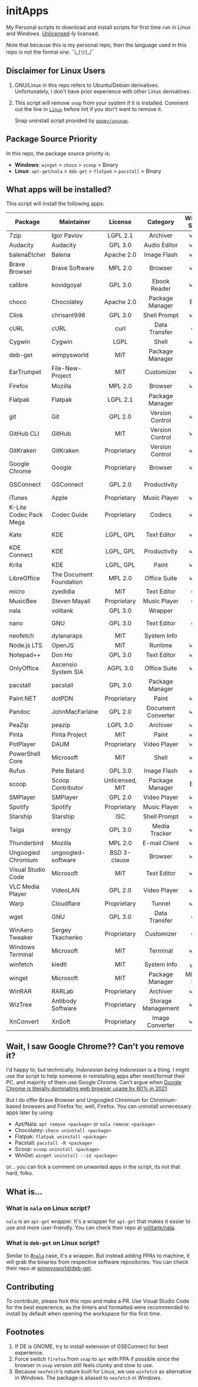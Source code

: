 <!-- markdownlint-disable MD026 MD033 -->
<!-- cSpell:words choco eloston Flatpak neofetch pacstall popey ungoogled volitank wimpysworld winfetch winget -->

# initApps

My Personal scripts to download and install scripts for first time run in Linux and Windows. [Unlicensed](LICENSE)-ly licensed.

Note that because this is my personal repo, then the language used in this repo is not the formal one. ¯\\\_(ツ)_/¯

## Disclaimer for Linux Users

1. GNU/Linux in this repo refers to Ubuntu/Debian derivatives. Unfortunately, I don't have prior experience with other Linux derivatives.

2. This script will remove `snap` from your system if it is installed. Comment out the line in [`Linux`](Linux) before init if you don't want to remove it.

   Snap uninstall script provided by [`popey/unsnap`](https://github.com/popey/unsnap).

## Package Source Priority

In this repo, the package source priority is:

* **Windows**: `winget` > `choco` > `scoop` > Binary
* **Linux**: `apt-get`/`nala` > `deb-get` > `flatpak` > `pacstall` > Binary

## What apps will be installed?

This script will install the following apps:

<!-- cSpell:Disable --->

| Package                | Maintainer              |     License     |      Category      |       Windows Source        |            Linux Source             |
| ---------------------- | ----------------------- | :-------------: | :----------------: | :-------------------------: | :---------------------------------: |
| 7zip                   | Igor Pavlov             |    LGPL 2.1     |      Archiver      |          `winget`           |                  -                  |
| Audacity               | Audacity                |     GPL 3.0     |    Audio Editor    |          `winget`           |                `apt`                |
| balenaEtcher           | Balena                  |   Apache 2.0    |    Image Flash     |          `winget`           |              `deb-get`              |
| Brave Browser          | Brave Software          |     MPL 2.0     |      Browser       |          `winget`           |              `deb-get`              |
| calibre                | kovidgoyal              |     GPL 3.0     |    Ebook Reader    |          `winget`           |                `apt`                |
| choco                  | Chocolatey              |   Apache 2.0    |  Package Manager   |           Binary            |                  -                  |
| Clink                  | chrisant996             |     GPL 3.0     |    Shell Prompt    |          `winget`           |                  -                  |
| cURL                   | cURL                    |      curl       |   Data Transfer    |           `choco`           |           Native or `apt`           |
| Cygwin                 | Cygwin                  |      LGPL       |       Shell        |          `winget`           |                  -                  |
| deb-get                | wimpysworld             |       MIT       |  Package Manager   |              -              |               Binary                |
| EarTrumpet             | File-New-Project        |       MIT       |     Customizer     |          `winget`           |                  -                  |
| Firefox                | Mozilla                 |     MPL 2.0     |      Browser       |          `winget`           |      `apt`[<sup>2</sup>](#fn2)      |
| Flatpak                | Flatpak                 |    LGPL 2.1     |  Package Manager   |              -              |           Native or `apt`           |
| git                    | Git                     |     GPL 2.0     |  Version Control   |          `winget`           |               Native                |
| GitHub CLI             | GitHub                  |       MIT       |  Version Control   |          `winget`           |              `deb-get`              |
| GitKraken              | GitKraken               |   Proprietary   |  Version Control   |          `winget`           |              `deb-get`              |
| Google Chrome          | Google                  |   Proprietary   |      Browser       |          `winget`           |              `deb-get`              |
| GSConnect              | GSConnect               |     GPL 2.0     |    Productivity    |              -              |           Gnome Extension           |
| iTunes                 | Apple                   |   Proprietary   |    Music Player    |          `winget`           |                  -                  |
| K-Lite Codec Pack Mega | Codec Guide             |   Proprietary   |       Codecs       |          `winget`           |                  -                  |
| Kate                   | KDE                     |    LGPL, GPL    |    Text Editor     |          `winget`           |           Native or `apt`           |
| KDE Connect            | KDE                     |    LGPL, GPL    |    Productivity    |          `winget`           | Native or `apt`[<sup>1</sup>](#fn1) |
| Krita                  | KDE                     |    LGPL, GPL    |       Paint        |          `winget`           |                `apt`                |
| LibreOffice            | The Document Foundation |     MPL 2.0     |    Office Suite    |          `winget`           |           Native or `apt`           |
| micro                  | zyedidia                |       MIT       |    Text Editor     |           `choco`           |              `deb-get`              |
| MusicBee               | Steven Mayall           |   Proprietary   |    Music Player    |           `choco`           |                  -                  |
| nala                   | volitank                |     GPL 3.0     |      Wrapper       |              -              |             `pacstall`              |
| nano                   | GNU                     |     GPL 3.0     |    Text Editor     |           `choco`           |           Native or `apt`           |
| neofetch               | dylanaraps              |       MIT       |    System Info     |              -              |                `apt`                |
| Node.js LTS            | OpenJS                  |       MIT       |      Runtime       |          `winget`           |                `apt`                |
| Notepad++              | Don Ho                  |     GPL 3.0     |    Text Editor     |          `winget`           |                  -                  |
| OnlyOffice             | Ascensio System SIA     |    AGPL 3.0     |    Office Suite    |          `winget`           |              `deb-get`              |
| pacstall               | pacstall                |     GPL 3.0     |  Package Manager   |              -              |               Binary                |
| Paint.NET              | dotPDN                  |   Proprietary   |       Paint        |          `winget`           |                  -                  |
| Pandoc                 | JohnMacFarlane          |     GPL 2.0     | Document Converter |          `winget`           |                `apt`                |
| PeaZip                 | peazip                  |    LGPL 3.0     |      Archiver      |          `winget`           |              `flatpak`              |
| Pinta                  | Pinta Project           |       MIT       |       Paint        |          `winget`           |                `apt`                |
| PotPlayer              | DAUM                    |   Proprietary   |    Video Player    |          `winget`           |                  -                  |
| PowerShell Core        | Microsoft               |       MIT       |       Shell        |          `winget`           |              `deb-get`              |
| Rufus                  | Pete Batard             |     GPL 3.0     |    Image Flash     |          `winget`           |                  -                  |
| scoop                  | Scoop Contributor       | Unlicensed, MIT |  Package Manager   |           Binary            |                  -                  |
| SMPlayer               | SMPlayer                |     GPL 2.0     |    Video Player    |          `winget`           |              `flatpak`              |
| Spotify                | Spotify                 |   Proprietary   |    Music Player    |          `winget`           |              `deb-get`              |
| Starship               | Starship                |       ISC       |    Shell Prompt    |          `winget`           |               Binary                |
| Taiga                  | erengy                  |     GPL 3.0     |   Media Tracker    |          `winget`           |                  -                  |
| Thunderbird            | Mozilla                 |     MPL 2.0     |   E-mail Client    |          `winget`           |                `apt`                |
| Ungoogled Chromium     | ungoogled-software      |  BSD 3-clause   |      Browser       |          `winget`           |           `apt` with PPA            |
| Visual Studio Code     | Microsoft               |       MIT       |    Text Editor     |          `winget`           |              `deb-get`              |
| VLC Media Player       | VideoLAN                |     GPL 2.0     |    Video Player    |          `winget`           |           Native or `apt`           |
| Warp                   | Cloudflare              |   Proprietary   |       Tunnel       |          `winget`           |                `apt`                |
| wget                   | GNU                     |     GPL 3.0     |   Data Transfer    |           `choco`           |           Native or `apt`           |
| WinAero Tweaker        | Sergey Tkachenko        |   Proprietary   |     Customizer     |           `choco`           |                  -                  |
| Windows Terminal       | Microsoft               |       MIT       |      Terminal      |          `winget`           |                  -                  |
| winfetch               | kiedtl                  |       MIT       |    System Info     | `scoop`[<sup>3</sup>](#fn3) |                  -                  |
| winget                 | Microsoft               |       MIT       |  Package Manager   |       Microsoft Store       |                  -                  |
| WinRAR                 | RARLab                  |   Proprietary   |      Archiver      |          `winget`           |                  -                  |
| WizTree                | Antibody Software       |   Proprietary   | Storage Management |          `winget`           |                  -                  |
| XnConvert              | XnSoft                  |   Proprietary   |  Image Converter   |          `winget`           |                  -                  |

<!-- cSpell:Enable -->

## Wait, I saw Google Chrome?? Can't you remove it?

I'd happy to, but technically, *Indonesian being Indonesian* is a thing. I might use the script to help someone in reinstalling apps after reset/format their PC, and majority of them use Google Chrome. Can't argue when [Google Chrome is literally dominating web browser usage by 60% in 2021](https://gs.statcounter.com/browser-market-share/desktop/worldwide/2021).

But I do offer Brave Browser and Ungoogled Chromium for Chromium-based browsers and Firefox for, well, Firefox. You can uninstall unnecessary apps later by using:

* Apt/Nala: `apt remove <package>` or `nala remove <package>`
* Chocolatey: `choco uninstall <package>`
* Flatpak: `flatpak uninstall <package>`
* Pacstall: `pacstall -R <package>`
* Scoop: `scoop uninstall <package>`
* WinGet: `winget uninstall --id <package>`

or... you can tick a comment on unwanted apps in the script, its not that hard, folks.

## What is...

### What is `nala` on Linux script?

`nala` is an `apt-get` wrapper. It's a wrapper for `apt-get` that makes it easier to use and more user-friendly. You can check their repo at [volitank/nala](https://github.com/volitank/nala).

### What is `deb-get` on Linux script?

Similar to [#`nala`](#what-is-nala-on-linux-script) case, it's a wrapper. But instead adding PPAs to machine, it will grab the binaries from respective software repositories. You can check their repo at [wimpysworld/deb-get](https://github.com/wimpysworld/deb-get).

## Contributing

To contribute, please fork this repo and make a PR. Use Visual Studio Code for the best experience, as the linters and formatted were recommended to install by default when opening the workspace for the first time.

## Footnotes

1. <a id="fn1"></a> If DE is GNOME, try to install extension of GSEConnect for best experience.
2. <a id="fn2"></a> Force switch `firefox` from `snap` to `apt` with PPA if possible since the browser in `snap` version still feels clunky and slow to use.
3. <a id="fn3"></a> Because `neofetch`'s nature built for Linux, we use `winfetch` as alternative in Windows. The package is aliased to `neofetch` in Windows.

<!-- References -->
[ms-winget]: https://apps.microsoft.com/store/detail/app-installer/9NBLGGH4NNS1
